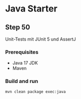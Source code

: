 # Java Starter #

## Step 50

Unit-Tests mit JUnit 5 und AssertJ

### Prerequisites
- Java 17 JDK
- Maven

### Build and run

```shell
mvn clean package exec:java
```

